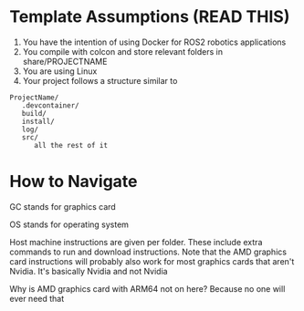 # Template Assumptions (READ THIS)
1. You have the intention of using Docker for ROS2 robotics applications
2. You compile with colcon and store relevant folders in share/PROJECTNAME
3. You are using Linux
4. Your project follows a structure similar to
```
ProjectName/
   .devcontainer/
   build/
   install/
   log/
   src/
      all the rest of it
```

# How to Navigate
GC stands for graphics card

OS stands for operating system

Host machine instructions are given per folder. These include extra commands to run and download instructions. Note that the AMD graphics card instructions
will probably also work for most graphics cards that aren't Nvidia. It's basically Nvidia and not Nvidia

Why is AMD graphics card with ARM64 not on here? Because no one will ever need that
